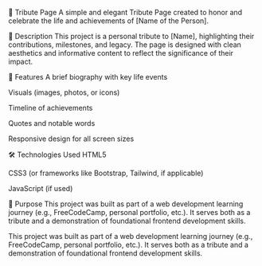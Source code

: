 🌟 Tribute Page
A simple and elegant Tribute Page created to honor and celebrate the life and achievements of [Name of the Person].

📌 Description
This project is a personal tribute to [Name], highlighting their contributions, milestones, and legacy. The page is designed with clean aesthetics and informative content to reflect the significance of their impact.

🚀 Features
A brief biography with key life events

Visuals (images, photos, or icons)

Timeline of achievements

Quotes and notable words

Responsive design for all screen sizes

🛠️ Technologies Used
HTML5

CSS3 (or frameworks like Bootstrap, Tailwind, if applicable)

JavaScript (if used)

🎯 Purpose
This project was built as part of a web development learning journey (e.g., FreeCodeCamp, personal portfolio, etc.). It serves both as a tribute and a demonstration of foundational frontend development skills.


This project was built as part of a web development learning journey (e.g., FreeCodeCamp, personal portfolio, etc.). It serves both as a tribute and a demonstration of foundational frontend development skills.
